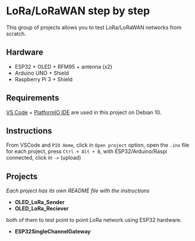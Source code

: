 # LoRa/LoRaWAN step by step

This group of projects allows you to test LoRa/LoRaWAN networks from scratch.

## Hardware

* ESP32 + OLED + RFM95 + antenna (x2)
* Arduino UNO + Shield
* Raspberry Pi 3 + Shield

## Requirements

[VS Code](https://go.microsoft.com/fwlink/?LinkID=760868) + [PlatformIO IDE](https://platformio.org/install/ide?install=vscode) are used in this project on Debian 10.

## Instructions

From VSCode and `PIO Home`, click in `Open project` option, open the `.ino` file for each project, press `Ctrl + Alt + B`, with ESP32/Arduino/Raspi connected, click in `->` (upload)

## Projects

*Each project has its own README file with the instructions*

* **OLED_LoRa_Sender**
* **OLED_LoRa_Reciever**

both of them to test point to point LoRa network using ESP32 hardware.

* **ESP32SingleChannelGateway**